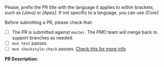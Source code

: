 Please, prefix the PR title with the language it applies to within brackets, such as *[Java]* or *[Apex]*. If not specific to a language, you can use *[Core]*

Before submitting a PR, please check that:
 - [ ] The PR is submitted against `master`. The PMD team will merge back to support branches as needed.
 - [ ] `mvn test` passes.
 - [ ] `mvn checkstyle:check` passes. [Check this for more info](https://github.com/pmd/pmd/blob/master/CONTRIBUTING.md#code-style)

**PR Description:**

